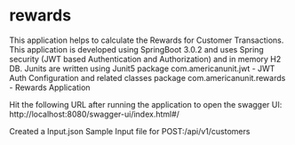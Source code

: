 # rewards
This application helps to calculate the Rewards for Customer Transactions.
This application is developed using SpringBoot 3.0.2 and uses Spring security (JWT based Authentication and Authorization) and in memory H2 DB. Junits are written using Junit5
 package com.americanunit.jwt - JWT Auth Configuration and related classes
 package com.americanunit.rewards - Rewards Application
 
 Hit the following URL after running the application to open the swagger UI: http://localhost:8080/swagger-ui/index.html#/
 
 
Created a Input.json Sample Input file for POST:/api/v1/customers  


